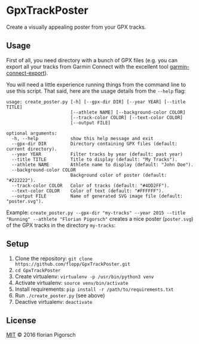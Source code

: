 # GpxTrackPoster
Create a visually appealing poster from your GPX tracks.

## Usage
First of all, you need directory with a bunch of GPX files (e.g. you can export all your tracks from Garmin Connect with the excellent tool [garmin-connect-export](https://github.com/kjkjava/garmin-connect-export)).

You will need a little experience running things from the command line to use this script. That said, here are the usage details from the `--help` flag:

```
usage: create_poster.py [-h] [--gpx-dir DIR] [--year YEAR] [--title TITLE]
                        [--athlete NAME] [--background-color COLOR]
                        [--track-color COLOR] [--text-color COLOR]
                        [--output FILE]

optional arguments:
  -h, --help            show this help message and exit
  --gpx-dir DIR         Directory containing GPX files (default: current directory).
  --year YEAR           Filter tracks by year (default: past year)
  --title TITLE         Title to display (default: "My Tracks").
  --athlete NAME        Athlete name to display (default: "John Doe").
  --background-color COLOR
                        Background color of poster (default: "#222222").
  --track-color COLOR   Color of tracks (default: "#4DD2FF").
  --text-color COLOR    Color of text (default: "#FFFFFF").
  --output FILE         Name of generated SVG image file (default: "poster.svg").
```

Example: `create_poster.py --gpx-dir "my-tracks" --year 2015 --title "Running" --athlete "Florian Pigorsch"` creates a nice poster (`poster.svg`) of the GPX tracks in the directory `my-tracks`:



## Setup
1. Clone the repository: `git clone https://github.com/flopp/GpxTrackPoster.git`
2. `cd GpxTrackPoster`
3. Create virtualenv: `virtualenv -p /usr/bin/python3 venv`
4. Activate virtualenv: `source venv/bin/activate`
5. Install requirements: `pip install -r /path/to/requirements.txt`
6. Run `./create_poster.py` (see above)
7. Deactive virtualenv: `deactivate`

## License
[MIT](https://github.com/flopp/GpxTrackPoster/blob/master/LICENSE) &copy; 2016 florian Pigorsch
